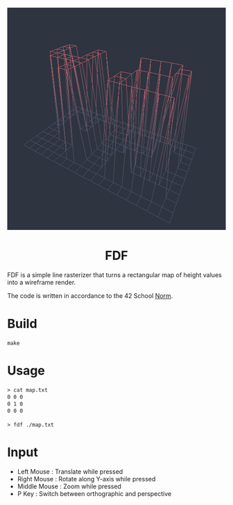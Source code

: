 <p align="center">
  <img width="512" height="512" src="https://raw.githubusercontent.com/heikkiseppanen/42-fdf/master/fdf.png">
</p>
<h1 align="center">
    FDF
</h1>
FDF is a simple line rasterizer that turns a rectangular map of height values into a wireframe render.

The code is written in accordance to the 42 School [Norm](https://github.com/42School/norminette/blob/master/pdf/en.norm.pdf).

# Build
```
make
```

# Usage

```
> cat map.txt
0 0 0
0 1 0
0 0 0

> fdf ./map.txt
```

# Input
- Left Mouse   : Translate while pressed
- Right Mouse  : Rotate along Y-axis while pressed
- Middle Mouse : Zoom while pressed
- P Key        : Switch between orthographic and perspective
